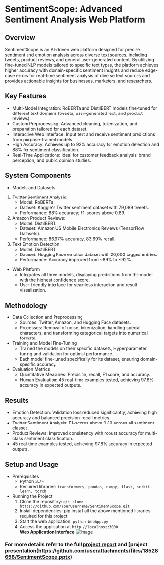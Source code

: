 # SentimentScope: Advanced Sentiment Analysis Web Platform
## Overview
SentimentScope is an AI-driven web platform designed for precise sentiment and emotion analysis across diverse text sources, including tweets, product reviews, and general user-generated content. By utilizing fine-tuned NLP models tailored to specific text types, the platform achieves higher accuracy with domain-specific sentiment insights and reduce edge-case errors for real-time sentiment analysis of diverse text sources and provides actionable insights for businesses, marketers, and researchers.
## Key Features
 - Multi-Model Integration: RoBERTa and DistilBERT models fine-tuned for different text domains (tweets, user-generated text, and product reviews).
 - Custom Preprocessing: Advanced cleaning, tokenization, and preparation tailored for each dataset.
 - Interactive Web Interface: Input text and receive sentiment predictions from purpose-trained models.
 - High Accuracy: Achieves up to 92% accuracy for emotion detection and 88% for sentiment classification.
 - Real-Time Applications: Ideal for customer feedback analysis, brand perception, and public opinion studies.
## System Components
 - Models and Datasets
  1. Twitter Sentiment Analysis:
     - Model: RoBERTa.
     - Dataset: Kaggle's Twitter sentiment dataset with 79,089 tweets.
     - Performance: 88% accuracy; F1-scores above 0.89.
  2. Amazon Product Reviews:
     - Model: DistilBERT.
     - Dataset: Amazon US Mobile Electronics Reviews (TensorFlow Datasets).
     - Performance: 86.97% accuracy, 83.69% recall.
  3. Text Emotion Detection:
     - Model: DistilBERT.
     - Dataset: Hugging Face emotion dataset with 20,000 tagged entries.
     - Performance: Accuracy improved from ~89% to ~92%.
 - Web Platform
   - Integrates all three models, displaying predictions from the model with the highest confidence score.
   - User-friendly interface for seamless interaction and result visualization.
## Methodology
 - Data Collection and Preprocessing
   - Sources: Twitter, Amazon, and Hugging Face datasets.
   - Processes: Removal of noise, tokenization, handling special characters, and transforming categorical targets into numerical formats.
 - Training and Model Fine-Tuning
   - Trained the models on their specific datasets, Hyperparameter tuning and validation for optimal performance.
   - Each model fine-tuned specifically for its dataset, ensuring domain-specific accuracy.
- Evaluation Metrics
  - Quantitative Measures: Precision, recall, F1 score, and accuracy.
  - Human Evaluation: 45 real-time examples tested, achieving 97.8% accuracy in expected outputs.
## Results
 - Emotion Detection: Validation loss reduced significantly, achieving high accuracy and balanced precision-recall metrics.
 - Twitter Sentiment Analysis: F1-scores above 0.89 across all sentiment classes.
 - Product Reviews: Improved consistency with robust accuracy for multi-class sentiment classification.
 - 45 real-time examples tested, achieving 97.8% accuracy in expected outputs.
## Setup and Usage
 - Prerequisites
   - Python 3.7+
   - Required libraries: ```transformers, pandas, numpy, flask, scikit-learn, torch```
 - Running the Project
   1. Clone the repository: ```git clone https://github.com/YourUsername/SentimentScope.git```
   2. Install dependencies: pip install all the above mentioned libraries required for this project
   3. Start the web application: ```python WebApp.py```
   4. Access the application at ```http://localhost:3000```\
 **Web Application Interface**
![image](https://github.com/user-attachments/assets/32f4ddcb-6d13-4c76-a730-bcc57c7f8a91)
### For more details refer to the full [project report](https://github.com/user-attachments/files/18528659/Team_04_Milestone_05.2.pdf) and [project presentation(https://github.com/userattachments/files/18528658/SentimentScope.pptx)


















































